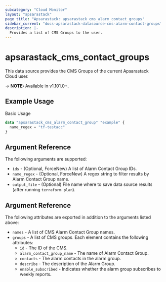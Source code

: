 ```yaml
---
subcategory: "Cloud Monitor"
layout: "apsarastack"
page_title: "Apsarastack: apsarastack_cms_alarm_contact_groups"
sidebar_current: "docs-apsarastack-datasource-cms-alarm-contact-groups"
description: |-
  Provides a list of CMS Groups to the user.
---
```


# apsarastack\_cms\_contact\_groups

This data source provides the CMS Groups of the current Apsarastack Cloud user.

-> **NOTE:** Available in v1.101.0+.

## Example Usage

Basic Usage

```terraform
data "apsarastack_cms_alarm_contact_group" "example" {
  name_regex = "tf-testacc"
}
```

## Argument Reference

The following arguments are supported:

* `ids` - (Optional, ForceNew)  A list of Alarm Contact Group IDs.
* `name_regex` - (Optional, ForceNew) A regex string to filter results by Alarm Contact Group name. 
* `output_file` - (Optional) File name where to save data source results (after running `terraform plan`).

## Argument Reference

The following attributes are exported in addition to the arguments listed above:

* `names` - A list of CMS Alarm Contact Group names.
* `groups` - A list of CMS groups. Each element contains the following attributes:
	* `id` - The ID of the CMS.
	* `alarm_contact_group_name` - The name of Alarm Contact Group.
	* `contacts` - The alarm contacts in the alarm group.
	* `describe` - The description of the Alarm Group.
	* `enable_subscribed` - Indicates whether the alarm group subscribes to weekly reports. 
